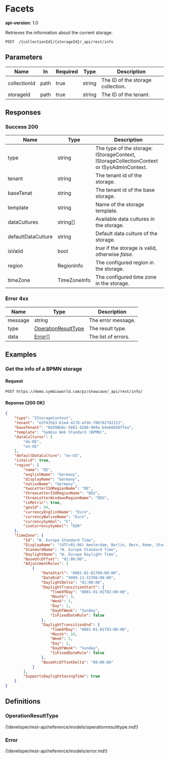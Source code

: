 # Facets

**api-version**: 1.0

Retrieves the information about the current storage.

```
POST  /{collectionId}/{storageId}/_api/rest/info
```

## Parameters

| Name | In | Required | Type | Description |
|---|---|---|---|---|
| collectionId | path | true | string | The ID of the storage collection. |
| storageId | path | true | string | The ID of the tenant. |

## Responses

### Success 200

| Name | Type | Description |
|---|---|---|
| type | string | The type of the storage: IStorageContext, IStorageCollectionContext or ISysAdminContext. |
| tenant | string | The tenant id of the storage. |
| baseTenat | string | The tenant id of the base storage. |
| template | string | Name of the storage template. |
| dataCultures | string[] | Available data cultures in the storage. |
| defaultDataCulture | string | Default data culture of the storage. |
| isValid | bool | *true* if the storage is valid, otherwise *false*. |
| region | RegionInfo | The configured region in the storage. |
| timeZone | TimeZoneInfo | The configured time zone in the storage. |

### Error 4xx

| Name | Type | Description |
|---|---|---|
| message | string | The error message. |
| type | [OperationResultType](#operationresulttype) | The result type. |
| data | [Error[]](#error) | The list of errors. |

## Examples

### Get the info of a BPMN storage

#### Request
```
POST https://demo.symbioworld.com/pz/showcase/_api/rest/info/
```

#### Reponse (200 OK)
```json
{
    "type": "IStorageContext",
    "tenant": "e3f435b3-b1e4-4178-afde-f067027d2113",
    "baseTenant": "0d398b8c-5601-4288-969a-b4eb0d36ffea",
    "template": "Symbio Web Standard (BPMN)",
    "dataCultures": [
        "de-DE",
        "en-US"
    ],
    "defaultDataCulture": "en-US",
    "isValid": true,
    "region": {
        "name": "DE",
        "englishName": "Germany",
        "displayName": "Germany",
        "nativeName": "Germany",
        "twoLetterISORegionName": "DE",
        "threeLetterISORegionName": "DEU",
        "threeLetterWindowsRegionName": "DEU",
        "isMetric": true,
        "geoId": 94,
        "currencyEnglishName": "Euro",
        "currencyNativeName": "Euro",
        "currencySymbol": "€",
        "isoCurrencySymbol": "EUR"
    },
    "timeZone": {
        "Id": "W. Europe Standard Time",
        "DisplayName": "(UTC+01:00) Amsterdam, Berlin, Bern, Rome, Stockholm, Vienna",
        "StandardName": "W. Europe Standard Time",
        "DaylightName": "W. Europe Daylight Time",
        "BaseUtcOffset": "01:00:00",
        "AdjustmentRules": [
            {
                "DateStart": "0001-01-01T00:00:00",
                "DateEnd": "9999-12-31T00:00:00",
                "DaylightDelta": "01:00:00",
                "DaylightTransitionStart": {
                    "TimeOfDay": "0001-01-01T02:00:00",
                    "Month": 3,
                    "Week": 5,
                    "Day": 1,
                    "DayOfWeek": "Sunday",
                    "IsFixedDateRule": false
                },
                "DaylightTransitionEnd": {
                    "TimeOfDay": "0001-01-01T03:00:00",
                    "Month": 10,
                    "Week": 5,
                    "Day": 1,
                    "DayOfWeek": "Sunday",
                    "IsFixedDateRule": false
                },
                "BaseUtcOffsetDelta": "00:00:00"
            }
        ],
        "SupportsDaylightSavingTime": true
    }
}
```

## Definitions

### OperationResultType
{!developer/rest-api/reference/models/operationresulttype.md!}

### Error
{!developer/rest-api/reference/models/error.md!}
